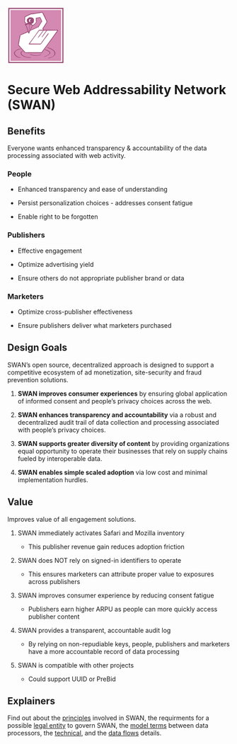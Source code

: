 ![Secure Web Addressability Network](images/swan.128.pxls.100.dpi.png)

# Secure Web Addressability Network (SWAN)

## Benefits

Everyone wants enhanced transparency & accountability of the data processing
associated with web activity.

### People

-   Enhanced transparency and ease of understanding

-   Persist personalization choices - addresses consent fatigue

-   Enable right to be forgotten

### Publishers

-   Effective engagement

-   Optimize advertising yield

-   Ensure others do not appropriate publisher brand or data

### Marketers

-   Optimize cross-publisher effectiveness

-   Ensure publishers deliver what marketers purchased

## Design Goals

SWAN’s open source, decentralized approach is designed to support a competitive
ecosystem of ad monetization, site-security and fraud prevention solutions.

1.  **SWAN improves consumer experiences** by ensuring global application of
    informed consent and people’s privacy choices across the web.

2.  **SWAN enhances transparency and accountability** via a robust and
    decentralized audit trail of data collection and processing associated with
    people’s privacy choices.

3.  **SWAN supports greater diversity of content** by providing organizations
    equal opportunity to operate their businesses that rely on supply chains
    fueled by interoperable data.

4.  **SWAN enables simple scaled adoption** via low cost and minimal
    implementation hurdles.

## Value

Improves value of all engagement solutions.

1.  SWAN immediately activates Safari and Mozilla inventory

    -   This publisher revenue gain reduces adoption friction

2.  SWAN does NOT rely on signed-in identifiers to operate

    -   This ensures marketers can attribute proper value to exposures across
        publishers

3.  SWAN improves consumer experience by reducing consent fatigue

    -   Publishers earn higher ARPU as people can more quickly access publisher
        content

4.  SWAN provides a transparent, accountable audit log

    -   By relying on non-repudiable keys, people, publishers and marketers have
        a more accountable record of data processing

5.  SWAN is compatible with other projects

    -   Could support UUID or PreBid

## Explainers

Find out about the [principles](explainer-principles.md) involved in SWAN, the requirments for a possible [legal entity](legal-entity-explainer.md) to govern SWAN, the [model terms](model-terms-explainer.md) between data processors, the [technical](explainer-technical.md), and the [data flows](data-flows.md) details.
